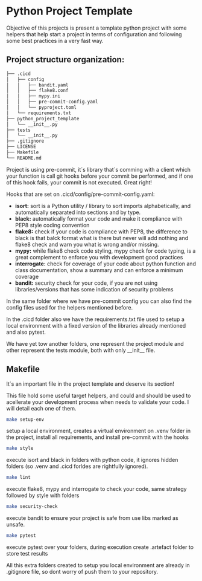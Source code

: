 # Python Project Template

Objective of this projects is present a template python project with some helpers that help start a project in terms of configuration and following some best practices in a very fast way.

## Project structure organization:
```bash
├── .cicd
│   ├── config
│   │   ├── bandit.yaml
│   │   ├── flake8.conf
│   │   ├── mypy.ini
│   │   ├── pre-commit-config.yaml
│   │   └── pyproject.toml
│   └── requirements.txt
├── python_project_template
│   └── __init__.py
├── tests
│   └── __init__.py
├── .gitignore
├── LICENSE
├── Makefile
└── README.md    
```

Project is using pre-commit, it´s library that´s comming with a client which your function is call git hooks before your commit be performed, and if one of this hook fails, your commit is not executed. Great right!

Hooks that are set on .cicd/config/pre-commit-config.yaml:
- **isort:** sort is a Python utility / library to sort imports alphabetically, and automatically separated into sections and by type.
- **black:** automatically format your code and make it compliance with PEP8 style coding convention
- **flake8:** check if your code is compliance with PEP8, the difference to black is that balck format what is there but never will add nothing and flake8 check and warn you what is wrong and/or missing.
- **mypy:** while flake8 check code styling, mypy check for code typing, is a great complement to enforce you with development good practices
- **interrogate:** check for coverage of your code about python function and class documentation, show a summary and can enforce a minimum coverage
- **bandit:** security check for your code, if you are not using libraries/versions that has some indication of security problems

In the same folder where we have pre-commit config you can also find the config files used for the helpers mentioned before.

In the .cicd folder also we have the requirements.txt file used to setup a local environment with a fixed version of the libraries already mentioned and also pytest.

We have yet tow another folders, one represent the project module and other represent the tests module, both with only \_\_init\_\_ file.


## Makefile
It´s an important file in the project template and deserve its section!

This file hold some useful target helpers, and could and should be used to acellerate your development process when needs to validate your code. I will detail each one of them.

```bash
make setup-env
```
setup a local environment, creates a virtual environment on .venv folder in the project, install all requirements, and install pre-commit with the hooks

```bash
make style
```
execute isort and black in folders with python code, it ignores hidden folders (so .venv and .cicd forldes are rightfully ignored).

```bash
make lint
```
execute flake8, mypy and interrogate to check your code, same strategy followed by style with folders

```bash
make security-check
```
execute bandit to ensure your project is safe from use libs marked as unsafe.

```bash
make pytest
```
execute pytest over your folders, during execution create .artefact folder to store test results

All this extra folders created to setup you local environment are already in .gitignore file, so dont worry of push them to your repository.
